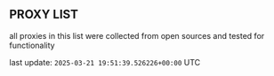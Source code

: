 ## PROXY LIST

all proxies in this list were collected from open sources and tested for functionality

last update: `2025-03-21 19:51:39.526226+00:00` UTC